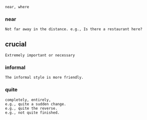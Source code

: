 	near, where


### near
	Not far away in the distance. e.g., Is there a restaurant here?
## crucial
	Extremely important or necessary

### informal
	The informal style is more friendly.
### quite
	completely, entirely, 
	e.g., quite a sudden change.
	e.g., quite the reverse.
	e.g., not quite finished.
	